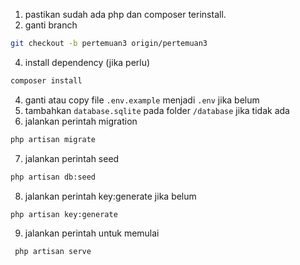 1. pastikan sudah ada php dan composer terinstall.
2. ganti branch

```bash
git checkout -b pertemuan3 origin/pertemuan3
```

4. install dependency (jika perlu)

```bash
composer install
```

4. ganti atau copy file `.env.example` menjadi `.env` jika belum
5. tambahkan `database.sqlite` pada folder `/database` jika tidak ada
6. jalankan perintah migration

```bash
php artisan migrate

```

7. jalankan perintah seed

```bash
php artisan db:seed
```

8. jalankan perintah key:generate jika belum

```bash
php artisan key:generate
```

9. jalankan perintah untuk memulai

```bash
 php artisan serve
```
